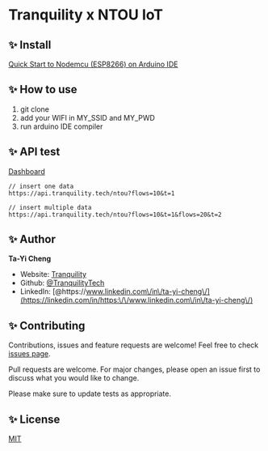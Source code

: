 # Tranquility x NTOU IoT

## ✨ Install
[Quick Start to Nodemcu (ESP8266) on Arduino IDE](https://www.instructables.com/id/Quick-Start-to-Nodemcu-ESP8266-on-Arduino-IDE/)

## ✨ How to use

1) git clone
2) add your WIFI in MY_SSID and MY_PWD
3) run arduino IDE compiler

## ✨ API test
[Dashboard](https://www.tranquility.tech/project/ntou)

```
// insert one data
https://api.tranquility.tech/ntou?flows=10&t=1

// insert multiple data
https://api.tranquility.tech/ntou?flows=10&t=1&flows=20&t=2
```

## ✨ Author

**Ta-Yi Cheng**

* Website: [Tranquility](https://www.tranquility.tech/)
* Github: [@TranquilityTech](https://github.com/TranquilityTech)
* LinkedIn: [@https:\/\/www.linkedin.com\/in\/ta-yi-cheng\/](https://linkedin.com/in/https:\/\/www.linkedin.com\/in\/ta-yi-cheng\/)

## ✨ Contributing

Contributions, issues and feature requests are welcome! Feel free to check [issues page](https://www.tranquility.tech/).


Pull requests are welcome. For major changes, please open an issue first to discuss what you would like to change.

Please make sure to update tests as appropriate.

## ✨ License
[MIT](https://choosealicense.com/licenses/mit/)
